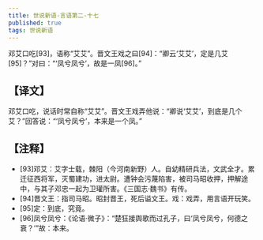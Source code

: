 ```yaml
---
title: 世说新语-言语第二-十七
published: true
tags: 世说新语
---
```


邓艾口吃[93]，语称“艾艾”。晋文王戏之曰[94]：“卿云‘艾艾’，定是几艾[95]？”对曰：“‘凤兮凤兮’，故是一凤[96]。”

## 【译文】

邓艾口吃，说话时常自称“艾艾”。晋文王戏弄他说：“卿说‘艾艾’，到底是几个艾？”回答说：“‘凤兮凤兮’，本来是一个凤。”

## 【注释】

- [93]邓艾：艾字士载，棘阳（今河南新野）人。自幼精研兵法，文武全才。累迁征西将军，灭蜀建功，进太尉。遭钟会污蔑陷害，被司马昭收押，押解途中，与其子邓忠一起为卫瓘所害。《三国志·魏书》有传。
- [94]晋文王：指司马昭。昭封晋王，死后谥文王。戏：戏弄，用言语开玩笑。
- [95]定：到底，究竟。
- [96]凤兮凤兮：《论语·微子》：“楚狂接舆歌而过孔子，曰‘凤兮凤兮，何德之衰？’”故：本来。
